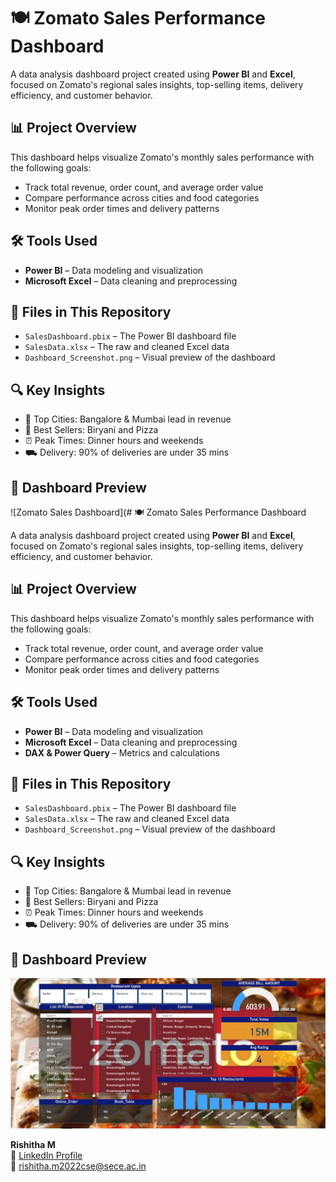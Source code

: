# 🍽️ Zomato Sales Performance Dashboard

A data analysis dashboard project created using **Power BI** and **Excel**, focused on Zomato's regional sales insights, top-selling items, delivery efficiency, and customer behavior.

## 📊 Project Overview

This dashboard helps visualize Zomato's monthly sales performance with the following goals:
- Track total revenue, order count, and average order value
- Compare performance across cities and food categories
- Monitor peak order times and delivery patterns

## 🛠 Tools Used

- **Power BI** – Data modeling and visualization
- **Microsoft Excel** – Data cleaning and preprocessing


## 📁 Files in This Repository

- `SalesDashboard.pbix` – The Power BI dashboard file
- `SalesData.xlsx` – The raw and cleaned Excel data
- `Dashboard_Screenshot.png` – Visual preview of the dashboard

## 🔍 Key Insights

- 🚀 Top Cities: Bangalore & Mumbai lead in revenue
- 🍕 Best Sellers: Biryani and Pizza
- ⏰ Peak Times: Dinner hours and weekends
- ⛟ Delivery: 90% of deliveries are under 35 mins

## 📸 Dashboard Preview

![Zomato Sales Dashboard](# 🍽️ Zomato Sales Performance Dashboard

A data analysis dashboard project created using **Power BI** and **Excel**, focused on Zomato's regional sales insights, top-selling items, delivery efficiency, and customer behavior.

## 📊 Project Overview

This dashboard helps visualize Zomato's monthly sales performance with the following goals:
- Track total revenue, order count, and average order value
- Compare performance across cities and food categories
- Monitor peak order times and delivery patterns

## 🛠 Tools Used

- **Power BI** – Data modeling and visualization
- **Microsoft Excel** – Data cleaning and preprocessing
- **DAX & Power Query** – Metrics and calculations

## 📁 Files in This Repository

- `SalesDashboard.pbix` – The Power BI dashboard file
- `SalesData.xlsx` – The raw and cleaned Excel data
- `Dashboard_Screenshot.png` – Visual preview of the dashboard

## 🔍 Key Insights

- 🚀 Top Cities: Bangalore & Mumbai lead in revenue
- 🍕 Best Sellers: Biryani and Pizza
- ⏰ Peak Times: Dinner hours and weekends
- ⛟ Delivery: 90% of deliveries are under 35 mins

## 📸 Dashboard Preview

![Zomato Sales Dashboard](Zomato_dashboard.jpg)


**Rishitha M**  
🔗 [LinkedIn Profile](http://www.linkedin.com/in/rishitha-m)  
📧 rishitha.m2022cse@sece.ac.in





